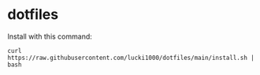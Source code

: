 # dotfiles

Install with this command:
```
curl https://raw.githubusercontent.com/lucki1000/dotfiles/main/install.sh | bash
```
